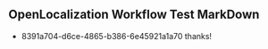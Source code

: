 ## OpenLocalization Workflow Test MarkDown
* 8391a704-d6ce-4865-b386-6e45921a1a70 
thanks!<!--HONumber=Mar16_HO2-->
